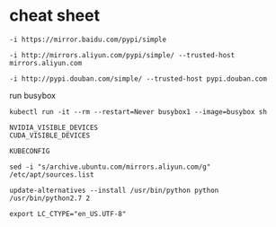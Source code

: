 # cheat sheet
```
-i https://mirror.baidu.com/pypi/simple
```
```
-i http://mirrors.aliyun.com/pypi/simple/ --trusted-host mirrors.aliyun.com
```
```
-i http://pypi.douban.com/simple/ --trusted-host pypi.douban.com
```
run busybox
```
kubectl run -it --rm --restart=Never busybox1 --image=busybox sh
```
```
NVIDIA_VISIBLE_DEVICES
CUDA_VISIBLE_DEVICES
```
```
KUBECONFIG
```
```
sed -i "s/archive.ubuntu.com/mirrors.aliyun.com/g" /etc/apt/sources.list
```
```
update-alternatives --install /usr/bin/python python /usr/bin/python2.7 2
```
```
export LC_CTYPE="en_US.UTF-8"
```
